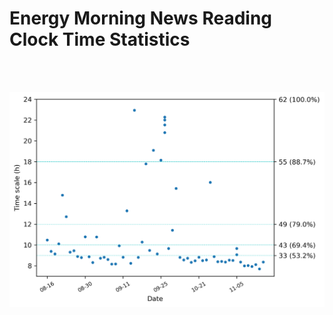 
# Energy Morning News Reading Clock Time Statistics
<br><br>
<div align=center>
    <img src="news_stat.png">
</div>